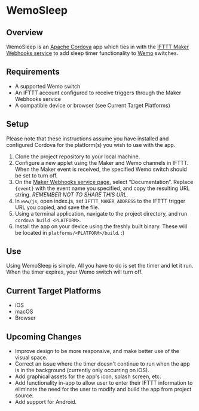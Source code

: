 # WemoSleep
## Overview
WemoSleep is an [Apache Cordova](https://cordova.apache.org) app which ties in with the [IFTTT Maker Webhooks service](https://ifttt.com/maker_webhooks) to add sleep timer functionality to [Wemo](http://www.belkin.com/us/Products/home-automation/c/wemo-home-automation/) switches.

## Requirements
* A supported Wemo switch
* An IFTTT account configured to receive triggers through the Maker Webhooks service
* A compatible device or browser (see Current Target Platforms)

## Setup
Please note that these instructions assume you have installed and configured Cordova for the platform(s) you wish to use with the app.

1. Clone the project repository to your local machine.
2. Configure a new applet using the Maker and Wemo channels in IFTTT. When the Maker event is received, the specified Wemo switch should be set to turn off.
3. On the [Maker Webhooks service page](https://ifttt.com/maker_webhooks), select “Documentation”. Replace `{event}` with the event name you specified, and copy the resulting URL string. *REMEMBER NOT TO SHARE THIS URL.*
4. In `www/js`, open index.js, set `IFTTT_MAKER_ADDRESS` to the IFTTT trigger URL you copied, and save the file.
5. Using a terminal application, navigate to the project directory, and run `cordova build <PLATFORM>`.
6. Install the app on your device using the freshly built binary. These will be located in `platforms/<PLATFORM>/build`. :)

## Use
Using WemoSleep is simple. All you have to do is set the timer and let it run. When the timer expires, your Wemo switch will turn off.

## Current Target Platforms
* iOS
* macOS
* Browser

## Upcoming Changes
* Improve design to be more responsive, and make better use of the visual space.
* Correct an issue where the timer doesn't continue to run when the app is in the background (currently only occurring on iOS).
* Add graphical assets for the app's icon, splash screen, etc.
* Add functionality in-app to allow user to enter their IFTTT information to eliminate the need for the user to modify and build the app from project source.
* Add support for Android.
